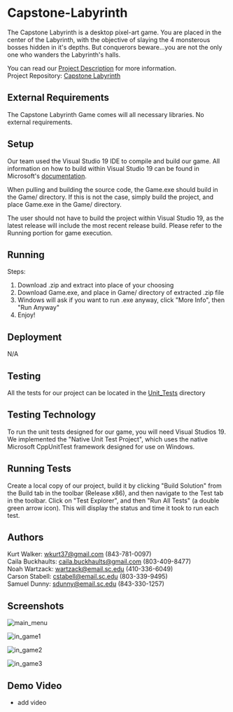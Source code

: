 # Capstone-Labyrinth  
The Capstone Labyrinth is a desktop pixel-art game. You are placed in the center of the Labyrinth, with the objective of slaying the 4 monsterous bosses hidden in it's depths. But conquerors beware...you are not the only one who wanders the Labyrinth's halls.  

You can read our [Project Description](https://github.com/SCCapstone/Capstone-Labyrinth/wiki/Project-Description) for more information.  
Project Repository: [Capstone Labyrinth](https://github.com/SCCapstone/Capstone-Labyrinth)

## External Requirements

The Capstone Labyrinth Game comes will all necessary libraries. No external requirements.

## Setup  

Our team used the Visual Studio 19 IDE to compile and build our game. All information on how to build within Visual Studio 19 can be found in Microsoft's [documentation](https://docs.microsoft.com/en-us/visualstudio/ide/walkthrough-building-an-application?view=vs-2019#build-the-application).

When pulling and building the source code, the Game.exe should build in the Game/ directory. If this is not the case, simply build the project, and place Game.exe in the Game/ directory.  

The user should not have to build the project within Visual Studio 19, as the latest release will include the most recent release build. Please refer to the Running portion for game execution.  

## Running  

Steps:  
1. Download .zip and extract into place of your choosing
2. Download Game.exe, and place in Game/ directory of extracted .zip file
3. Windows will ask if you want to run .exe anyway, click "More Info", then "Run Anyway"  
4. Enjoy!

## Deployment

N/A

## Testing

All the tests for our project can be located in the [Unit_Tests](https://github.com/SCCapstone/Capstone-Labyrinth/tree/master/Unit_Tests) directory

## Testing Technology

To run the unit tests designed for our game, you will need Visual Studios 19. We implemented the "Native Unit Test Project", which uses the native Microsoft CppUnitTest framework designed for use on Windows.

## Running Tests

Create a local copy of our project, build it by clicking "Build Solution" from the Build tab in the toolbar (Release x86), and then navigate to the Test tab in the toolbar. Click on "Test Explorer", and then "Run All Tests" (a double green arrow icon). This will display the status and time it took to run each test.

## Authors

Kurt Walker: wkurt37@gmail.com (843-781-0097)  
Caila Buckhaults: caila.buckhaults@gmail.com (803-409-8477)  
Noah Wartzack: wartzack@email.sc.edu (410-336-6049)  
Carson Stabell: cstabell@email.sc.edu (803-339-9495)  
Samuel Dunny: sdunny@email.sc.edu (843-330-1257)  

## Screenshots 
![main_menu](https://user-images.githubusercontent.com/55698285/115065741-8659bb80-9ebc-11eb-9d63-0137350248f2.png)

![in_game1](https://user-images.githubusercontent.com/55698285/115065670-6a561a00-9ebc-11eb-912a-5bd58ea903f2.png)

![in_game2](https://user-images.githubusercontent.com/55698285/115066090-097b1180-9ebd-11eb-9649-5a6ca707a291.png)

![in_game3](https://user-images.githubusercontent.com/55698285/115066386-71c9f300-9ebd-11eb-9477-c574fbd412b0.png)
  
  
## Demo Video  
- add video

